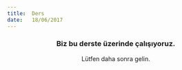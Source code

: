 ```yaml
---
title:  Ders
date:   18/06/2017
---
```


### <center>Biz bu derste üzerinde çalışıyoruz.</center>
<center>Lütfen daha sonra gelin.</center>